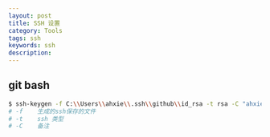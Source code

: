 ```yaml
---
layout: post
title: SSH 设置
category: Tools
tags: ssh
keywords: ssh
description:
---
```


## git bash

```bash
$ ssh-keygen -f C:\\Users\\ahxie\\.ssh\\github\\id_rsa -t rsa -C "ahxieqi@163.com"
# -f    生成的ssh保存的文件
# -t    ssh 类型
# -C    备注
```